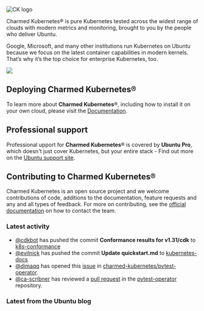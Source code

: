 ![CK logo](https://assets.ubuntu.com/v1/451d4cf4-Charmed+Kubernetes_RGB_onWhite_2022.svg)

Charmed Kubernetes® is pure Kubernetes tested across the widest range of clouds with modern metrics and monitoring, brought to you by the people who deliver Ubuntu.

Google, Microsoft, and many other institutions run Kubernetes on Ubuntu because we focus on the latest container capabilities in modern kernels. That’s why it’s the top choice for enterprise Kubernetes, too.

![](https://assets.ubuntu.com/v1/843c77b6-juju-at-a-glace.svg)

## Deploying Charmed Kubernetes®

To learn more about **Charmed Kubernetes**®, including how to install it on your own cloud, please visit the [Documentation][docs].

## Professional support

Professional upport for **Charmed Kubernetes**® is covered by **Ubuntu Pro**, which doesn't just cover Kubernetes, but your entire stack - Find out more on the [Ubuntu support site](https://ubuntu.com/support).

## Contributing to Charmed Kubernetes®

Charmed Kubernetes is an open source project and we welcome contributions of code, additions to the documentation, feature requests and any and all types of feedback. For more on contributing, see the [official documentation][get-in-touch] on how to contact the team.

<!-- LINKS -->
[docs]: https://ubuntu.com/kubernetes/docs
[get-in-touch]: https://ubuntu.com/kubernetes/docs/get-in-touch

### Latest activity

<!-- activity starts -->
 - [@cdkbot](https://github.com/cdkbot) has pushed the commit **Conformance results for v1.31/cdk** to [k8s-conformance](https://github.com/charmed-kubernetes/k8s-conformance)
 - [@evilnick](https://github.com/evilnick) has pushed the commit **Update quickstart.md** to [kubernetes-docs](https://github.com/charmed-kubernetes/kubernetes-docs)
 - [@dimaqq](https://github.com/dimaqq) has opened this [issue](https://github.com/charmed-kubernetes/pytest-operator/issues/143) in [charmed-kubernetes/pytest-operator](https://api.github.com/repos/charmed-kubernetes/pytest-operator).
 - [@ca-scribner](https://github.com/ca-scribner) has reviewed a [pull request](https://github.com/charmed-kubernetes/pytest-operator/pull/142) in the [pytest-operator](https://github.com/charmed-kubernetes/pytest-operator) repository.
<!-- activity ends -->

<!-- roadmap starts -->

<!-- roadmap ends -->

### Latest from the Ubuntu blog

<!-- blog starts -->

<!-- blog ends -->
